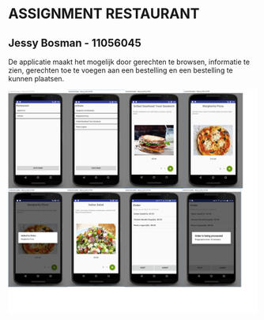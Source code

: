# ASSIGNMENT RESTAURANT
## Jessy Bosman - 11056045
De applicatie maakt het mogelijk door gerechten te browsen, informatie te zien, gerechten toe te voegen aan een bestelling
en een bestelling te kunnen plaatsen.

![Alt text](Screens.jpg?raw=true)
